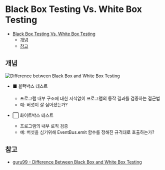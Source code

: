 # Black Box Testing Vs. White Box Testing

- [Black Box Testing Vs. White Box Testing](#black-box-testing-vs-white-box-testing)
  - [개념](#개념)
  - [참고](#참고)

## 개념

![Difference between Black Box and White Box Testing](https://www.guru99.com/images/1/030118_0751_BackBoxTest1.png)

- ⬛ 블랙박스 테스트

  - 프로그램 내부 구조에 대한 지식없이 프로그램의 동작 결과를 검증하는 접근법
  - 예: 버섯이 잘 심어졌는가?

- ⬜ 화이트박스 테스트

  - 프로그램의 내부 로직 검증
  - 예: 버섯을 심기위해 EventBus.emit 함수를 정해진 규격대로 호출하는가?

## 참고

- [guru99 - Difference Between Black Box and White Box Testing](https://www.guru99.com/back-box-vs-white-box-testing.html)

